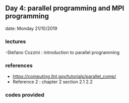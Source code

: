 ## Day 4: parallel programming and MPI programming

date: Monday 21/10/2019 

### lectures
   -Stefano Cozzini : introduction to parallel programming 

### references

   - https://computing.llnl.gov/tutorials/parallel_comp/
   - Reference 2 : chapter 2 section 2.1 2.2

### codes provided

